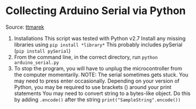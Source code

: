 # Collecting Arduino Serial via Python
Source: [ttmarek](https://gist.github.com/ttmarek/f3312eaf18a2e59398a2#file-arduino_serial-py)
1. Installations
This script was tested with Python v2.7
Install any missing libraries using `pip install *library*`
This probably includes pySerial (`pip install pySerial`)
2. From the command line, in the correct directory, run `python arduino_serial.py`
3. To stop the program, you will have to unplug the microcontroller from the computer momentarily.
NOTE: The serial sometimes gets stuck. You may need to press enter occasionally.
Depending on your version of Python, you may be required to use brackets () around your print statements
You may need to convert string to a bytes-like object. Do this by adding `.encode()` after the string 
`print("SampleString".encode())`
